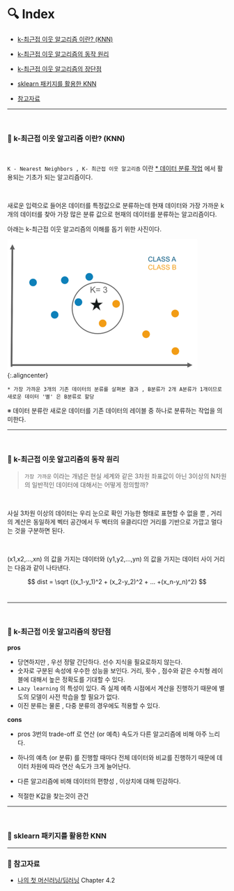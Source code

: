 # :mag: Index

- [k-최근접 이웃 알고리즘 이란? (KNN)](#idx1) 

- [k-최근접 이웃 알고리즘의 동작 원리](#idx2) 

- [k-최근접 이웃 알고리즘의 장단점](#idx3)

- [sklearn 패키지를 활용한 KNN](#idx4) 

- [참고자료](#idx5)

  

---

​	

### :radio_button: k-최근접 이웃 알고리즘 이란? (KNN) <a id="idx1"></a>

​	

`K - Nearest Neighbors , K- 최근접 이웃 알고리즘` 이란 <u>\* 데이터 분류 작업</u> 에서 활용되는 기초가 되는 알고리즘이다. 

​	

새로운 입력으로 들어온 데이터를 특정값으로 분류하는데 현재 데이터와 가장 가까운 k개의 데이터를 찾아 가장 많은 분류 값으로 현재의 데이터를 분류하는 알고리즘이다.



아래는 k-최근접 이웃 알고리즘의 이해를 돕기 위한 사진이다.

![k최근접](../assets/knn.png){:.aligncenter}    

```
* 가장 가까운 3개의 기존 데이터의 분류를 살펴본 결과 , B분류가 2개 A분류가 1개이므로 새로운 데이터 '별' 은 B분류로 할당
```



※ 데이터 분류란 새로운 데이터를 기존 데이터의 레이블 중 하나로 분류하는 작업을 의미한다.



---

​	

### :radio_button: k-최근접 이웃 알고리즘의 동작 원리 <a id="idx2"></a>



>  `가장 가까운` 이라는 개념은 현실 세계와 같은 3차원 좌표값이 아닌 3이상의 N차원의 일반적인 데이터에 대해서는 어떻게 정의할까?

​	

사실 3차원 이상의 데이터는 우리 눈으로 확인 가능한 형태로 표현할 수 없을 뿐 , 거리의 계산은 동일하게 벡터 공간에서 두 벡터의 유클리디안 거리를 기반으로 가깝고 멀다는 것을 구분하면 된다.

​	

(x1,x2,...,xn) 의 값을 가지는 데이터와 (y1,y2,...,yn) 의 값을 가지는 데이터 사이 거리는 다음과 같이 나타낸다.


$$
dist = \sqrt {(x_1-y_1)^2 + (x_2-y_2)^2 + ... +(x_n-y_n)^2}
$$
​	

---

​		

### :radio_button: k-최근접 이웃 알고리즘의 장단점 <a id="idx3"></a>



__pros__ 

- 당연하지만 , 우선 정말 간단하다. 선수 지식을 필요로하지 않는다.
- 숫자로 구분된 속성에 우수한 성능을 보인다. 거리, 횟수 , 점수와 같은 수치형 레이블에 대해서 높은 정확도를 기대할 수 있다.
- `Lazy learning` 의 특성이 있다. 즉 실제 예측 시점에서 계산을 진행하기 때문에 별도의 모델이 사전 학습을 할 필요가 없다.
- 이진 분류는 물론 , 다중 분류의 경우에도 적용할 수 있다.



__cons__ 

- pros 3번의 trade-off 로 연산 (or 예측) 속도가 다른 알고리즘에 비해 아주 느리다.

- 하나의 예측 (or 분류)  를 진행할 때마다 전체 데이터와 비교를 진행하기 때문에 데이터 차원에 따라 연산 속도가 크게 늘어난다.

- 다른 알고리즘에 비해 데이터의 편향성 , 이상치에 대해 민감하다. 

- 적절한 K값을 찾는것이 관건

  

---

​		

### :radio_button: sklearn 패키지를 활용한 KNN <a id="idx4"></a>





---


### 	


### :radio_button: 참고자료 <a id="idx5"></a>

- [나의 첫 머신러닝/딥러닝](https://wikibook.co.kr/mymlrev/) Chapter 4.2 


